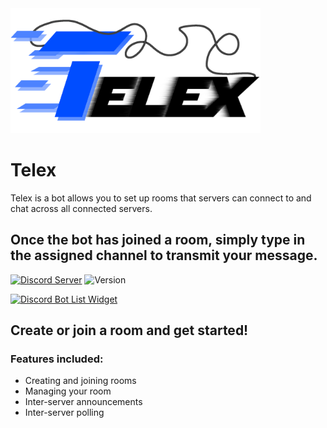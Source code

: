 <img alt='Banner' src='assets/Splash.png' width='400'>

# Telex
Telex is a bot allows you to set up rooms that servers can connect to and chat across all connected servers.

Once the bot has joined a room, simply type in the assigned channel to transmit your message.
-
[![Discord Server](https://img.shields.io/badge/-Support%20Server-b.svg?colorA=697ec4&colorB=7289da&logo=discord)](https://discord.gg/Rqd8SJ9)
![Version](https://img.shields.io/github/package-json/v/exoRift/telex.svg?label=Version)

[![Discord Bot List Widget](https://discordbots.org/api/widget/462036425710501888.png?topcolor=4d83ff&middlecolor=004dff&usernamecolor=000000&certifiedcolor=0d94ba&datacolor=ffffff&labelcolor=4d83ff&highlightcolor=000000)](https://discordbots.org/bot/462036425710501888)

## Create or join a room and get started!

### Features included:
- Creating and joining rooms
- Managing your room
- Inter-server announcements
- Inter-server polling